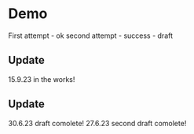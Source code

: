 # Demo

First attempt - ok
second attempt - success - draft

## Update

15.9.23 in the works!

## Update

30.6.23 draft comolete!
27.6.23 second draft comolete!
